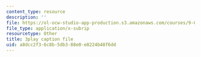 ```yaml
---
content_type: resource
description: ''
file: https://ol-ocw-studio-app-production.s3.amazonaws.com/courses/9-00sc-introduction-to-psychology-fall-2011/a8dcc2f36c8b5db388e0e8224b48f6dd_v4ur5mna060.vtt
file_type: application/x-subrip
resourcetype: Other
title: 3play caption file
uid: a8dcc2f3-6c8b-5db3-88e0-e8224b48f6dd
---
```

